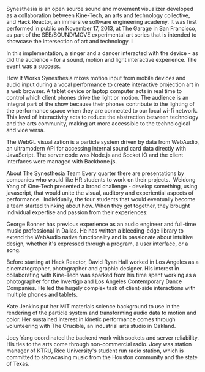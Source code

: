 Synesthesia is an open source sound and movement visualizer developed as a collaboration between Kine-Tech, an arts and technology collective, and Hack Reactor, an immersive software engineering academy. It was first performed in public on November 17, 2013, at The Garage in San Francisco, as part of the SEE/SOUND/MOVE experimental art series that is intended to showcase the intersection of art and technology. I 

In this implementation, a singer and a dancer interacted with the device - as did the audience - for a sound, motion and light interactive experience. The event was a success. 

How It Works
Synesthesia mixes motion input from mobile devices and audio input during a vocal performance to create interactive projection art in a web browser. A tablet device or laptop computer acts in real time to control which client phones drive the light or motion. The audience is an integral part of the show because their phones contribute to the lighting of the performance space when they are connected to our local wi-fi network. This level of interactivity acts to reduce the abstraction between technology and the arts community, making art more accessible to the technological and vice versa. 

The WebGL visualization is a particle system driven by data from WebAudio, an ultramodern API for accessing internal sound card data directly with JavaScript. The server code was Node.js and Socket.IO and the client interfaces were managed with Backbone.js. 

About The Synesthesia Team
Every quarter there are presentations by companies who would like HR students to work on their projects.  Weidong Yang of Kine-Tech presented a broad challenge - develop something, using javascript, that would unite the visual, auditory and experiential aspects of performance.  Individually, the four students that would eventually become a team started thinking about how. When they got together, they brought individual expertise and passion from their experiences: 

George Bonner has previous experience as an audio engineer and full-time music professional in Dallas. He has written a bleeding-edge library to extend the WebAudio native functionality and is passionate about intuitive design, whether it's expressed through a program, a user interface, or a song.

Before starting at Hack Reactor, David Ryan Hall worked in Los Angeles as a cinematographer, photographer and graphic designer. His interest in collaborating with Kine-Tech was sparked from his time spent working as a photographer for the Invertigo and Los Angeles Contemporary Dance Companies. He led the hugely complex task of client-side interactions with multiple phones and tablets. 

Kate Jenkins put her MIT materials science background to use in the rendering of the particle system and transforming audio data to motion and color. Her sustained interest in kinetic performance comes through volunteering with The Crucible, an industrial arts studio in Oakland. 

Joey Yang coordinated the backend work with sockets and server reliability. His ties to the arts come through non-commercial radio. Joey was station manager of KTRU, Rice University's student run radio station, which is committed to showcasing music from the Houston community and the state of Texas.
